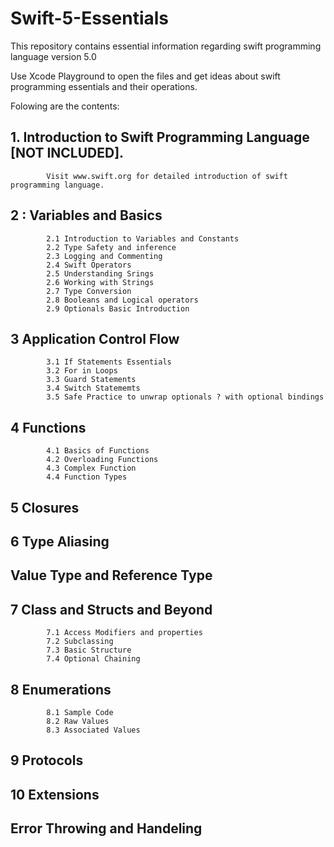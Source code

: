 # Swift-5-Essentials
This repository contains essential information regarding swift programming language version 5.0

Use Xcode Playground to open the files and get ideas about swift programming essentials and their operations.

Folowing are the contents:

## 1. Introduction to Swift Programming Language [NOT INCLUDED]. 
            Visit www.swift.org for detailed introduction of swift programming language.

## 2 : Variables and Basics
            2.1 Introduction to Variables and Constants
            2.2 Type Safety and inference
            2.3 Logging and Commenting
            2.4 Swift Operators
            2.5 Understanding Srings
            2.6 Working with Strings
            2.7 Type Conversion
            2.8 Booleans and Logical operators
            2.9 Optionals Basic Introduction 


## 3 Application Control Flow

            3.1 If Statements Essentials
            3.2 For in Loops
            3.3 Guard Statements
            3.4 Switch Statememts
            3.5 Safe Practice to unwrap optionals ? with optional bindings

## 4 Functions
            4.1 Basics of Functions
            4.2 Overloading Functions
            4.3 Complex Function
            4.4 Function Types

## 5 Closures
## 6 Type Aliasing
## Value Type and Reference Type
## 7 Class and Structs and Beyond
            7.1 Access Modifiers and properties
            7.2 Subclassing
            7.3 Basic Structure
            7.4 Optional Chaining

## 8 Enumerations
            8.1 Sample Code
            8.2 Raw Values
            8.3 Associated Values

## 9 Protocols

## 10 Extensions 

## Error Throwing and Handeling
